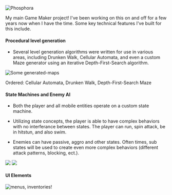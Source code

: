 ![Phosphora](https://bluephosphor.github.io/portfolio/asset/img/projects/phos_header.gif)

My main Game Maker project! I've been working on this on and off for a few years now when I have the time. Some key technical features I've built for this include.

#### Procedural level generation

- Several level generation algorithms were written for use in various areas, including Drunken Walk, Cellular Automata, and even a custom Maze generator using an iterative Depth-First-Search algorithm.

![Some generated-maps](https://bluephosphor.github.io/portfolio/asset/img/projects/phos_maps.png)
<div class="img-footer">Ordered: Cellular Automata, Drunken Walk, Depth-First-Search Maze</div>

#### State Machines and Enemy AI

- Both the player and all mobile entities operate on a custom state machine. 

- Utilizing state concepts, the player is able to have complex behaviors with no interferance between states. The player can run, spin attack, be in hitstun, and also swim.

- Enemies can have passive, aggro and other states. Often times, sub states will be used to create even more complex behaviors (different attack patterns, blocking, ect.).

<div class="img-collection">
    <img class="img-collection-piece" src="https://bluephosphor.github.io/portfolio/asset/img/projects/88.gif">
    <img class="img-collection-piece" src="https://bluephosphor.github.io/portfolio/asset/img/projects/96b.gif">
</div>

#### UI Elements

![menus, inventories!](https://bluephosphor.github.io/portfolio/asset/img/projects/107.gif)